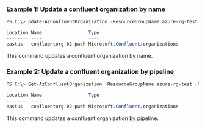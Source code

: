 ### Example 1: Update a confluent organization by name
```powershell
PS C:\> pdate-AzConfluentOrganization -ResourceGroupName azure-rg-test -Name confluentorg-02-pwsh -Tag @{"key01" = "value01"}

Location Name                 Type
-------- ----                 ----
eastus   confluentorg-02-pwsh Microsoft.Confluent/organizations
```

This command updates a confluent organization by name.

### Example 2: Update a confluent organization by pipeline
```powershell
PS C:\> Get-AzConfluentOrganization -ResourceGroupName azure-rg-test -Name confluentorg-02-pwsh | Update-AzConfluentOrganization -Tag @{"key01" = "value01"; "key02"="value02"}

Location Name                 Type
-------- ----                 ----
eastus   confluentorg-02-pwsh Microsoft.Confluent/organizations
```

This command updates a confluent organization by pipeline.

